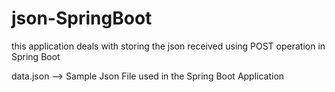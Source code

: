 # json-SpringBoot
this application deals with storing the json received using POST operation in Spring Boot

data.json --> Sample Json File used in the Spring Boot Application

